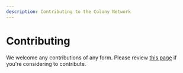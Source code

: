 ```yaml
---
description: Contributing to the Colony Network
---
```


# Contributing

We welcome any contributions of any form. Please review [this page](https://github.com/JoinColony/colonyNetwork/blob/develop/.github/CONTRIBUTING.md) if you're considering to contribute.
